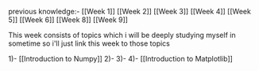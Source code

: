 previous knowledge:- [[Week 1]] [[Week 2]] [[Week 3]] [[Week 4]] [[Week 5]] [[Week 6]] [[Week 8]] [[Week 9]]

This week consists of topics which i will be deeply studying myself in sometime so i'll just link this week to those topics

1)- [[Introduction to Numpy]]
2)- 
3)-
4)- [[Introduction to Matplotlib]]